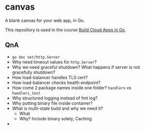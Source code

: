# canvas
A blank canvas for your web app, in Go.

This repository is used in the course [Build Cloud Apps in Go](https://www.golang.dk/courses/build-cloud-apps-in-go).

## QnA
- `go doc net/http.Server`
- Why need timeout values for `http.Server`?
- Why we need graceful shutdown? What happens if server is not gracefully shutdown?
- How load-balancer handles TLS cert?
- How load-balancer checks health endpoint?
- How come 2 package names inside one folder? `handlers` vs `handlers_test`
- Why structured logging instead of fmt log?
- Why putting binary file inside container?
- What is multi-state build and why we need it?
    - What
    - Why? Include binary solely, Caching
- 